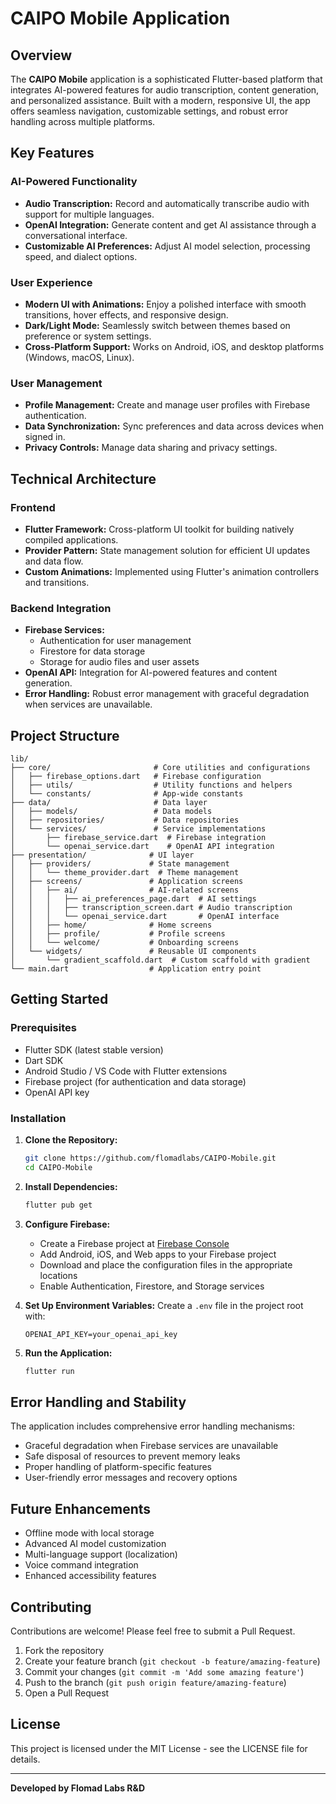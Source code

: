 # CAIPO Mobile Application

## Overview
The **CAIPO Mobile** application is a sophisticated Flutter-based platform that integrates AI-powered features for audio transcription, content generation, and personalized assistance. Built with a modern, responsive UI, the app offers seamless navigation, customizable settings, and robust error handling across multiple platforms.

## Key Features

### AI-Powered Functionality
- **Audio Transcription:** Record and automatically transcribe audio with support for multiple languages.
- **OpenAI Integration:** Generate content and get AI assistance through a conversational interface.
- **Customizable AI Preferences:** Adjust AI model selection, processing speed, and dialect options.

### User Experience
- **Modern UI with Animations:** Enjoy a polished interface with smooth transitions, hover effects, and responsive design.
- **Dark/Light Mode:** Seamlessly switch between themes based on preference or system settings.
- **Cross-Platform Support:** Works on Android, iOS, and desktop platforms (Windows, macOS, Linux).

### User Management
- **Profile Management:** Create and manage user profiles with Firebase authentication.
- **Data Synchronization:** Sync preferences and data across devices when signed in.
- **Privacy Controls:** Manage data sharing and privacy settings.

## Technical Architecture

### Frontend
- **Flutter Framework:** Cross-platform UI toolkit for building natively compiled applications.
- **Provider Pattern:** State management solution for efficient UI updates and data flow.
- **Custom Animations:** Implemented using Flutter's animation controllers and transitions.

### Backend Integration
- **Firebase Services:**
  - Authentication for user management
  - Firestore for data storage
  - Storage for audio files and user assets
- **OpenAI API:** Integration for AI-powered features and content generation.
- **Error Handling:** Robust error management with graceful degradation when services are unavailable.

## Project Structure
```
lib/
├── core/                       # Core utilities and configurations
│   ├── firebase_options.dart   # Firebase configuration
│   ├── utils/                  # Utility functions and helpers
│   └── constants/              # App-wide constants
├── data/                       # Data layer
│   ├── models/                 # Data models
│   ├── repositories/           # Data repositories
│   └── services/               # Service implementations
│       ├── firebase_service.dart  # Firebase integration
│       └── openai_service.dart    # OpenAI API integration
├── presentation/              # UI layer
│   ├── providers/             # State management
│   │   └── theme_provider.dart  # Theme management
│   ├── screens/               # Application screens
│   │   ├── ai/                # AI-related screens
│   │   │   ├── ai_preferences_page.dart  # AI settings
│   │   │   ├── transcription_screen.dart # Audio transcription
│   │   │   └── openai_service.dart       # OpenAI interface
│   │   ├── home/              # Home screens
│   │   ├── profile/           # Profile screens
│   │   └── welcome/           # Onboarding screens
│   └── widgets/               # Reusable UI components
│       └── gradient_scaffold.dart  # Custom scaffold with gradient
└── main.dart                  # Application entry point
```

## Getting Started

### Prerequisites
- Flutter SDK (latest stable version)
- Dart SDK
- Android Studio / VS Code with Flutter extensions
- Firebase project (for authentication and data storage)
- OpenAI API key

### Installation
1. **Clone the Repository:**
   ```bash
   git clone https://github.com/flomadlabs/CAIPO-Mobile.git
   cd CAIPO-Mobile
   ```

2. **Install Dependencies:**
   ```bash
   flutter pub get
   ```

3. **Configure Firebase:**
   - Create a Firebase project at [Firebase Console](https://console.firebase.google.com/)
   - Add Android, iOS, and Web apps to your Firebase project
   - Download and place the configuration files in the appropriate locations
   - Enable Authentication, Firestore, and Storage services

4. **Set Up Environment Variables:**
   Create a `.env` file in the project root with:
   ```
   OPENAI_API_KEY=your_openai_api_key
   ```

5. **Run the Application:**
   ```bash
   flutter run
   ```

## Error Handling and Stability
The application includes comprehensive error handling mechanisms:
- Graceful degradation when Firebase services are unavailable
- Safe disposal of resources to prevent memory leaks
- Proper handling of platform-specific features
- User-friendly error messages and recovery options

## Future Enhancements
- Offline mode with local storage
- Advanced AI model customization
- Multi-language support (localization)
- Voice command integration
- Enhanced accessibility features

## Contributing
Contributions are welcome! Please feel free to submit a Pull Request.

1. Fork the repository
2. Create your feature branch (`git checkout -b feature/amazing-feature`)
3. Commit your changes (`git commit -m 'Add some amazing feature'`)
4. Push to the branch (`git push origin feature/amazing-feature`)
5. Open a Pull Request

## License
This project is licensed under the MIT License - see the LICENSE file for details.

---

**Developed by Flomad Labs R&D**
